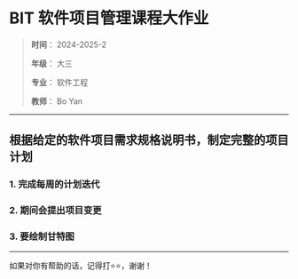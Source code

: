 # BIT 软件项目管理课程大作业
> **时间**： 2024-2025-2
> 
> **年级**： 大三
> 
> **专业**： 软件工程
> 
> **教师**： Bo Yan
---
## 根据给定的软件项目需求规格说明书，制定完整的项目计划
### 1. 完成每周的计划迭代
### 2. 期间会提出项目变更
### 3. 要绘制甘特图
---
如果对你有帮助的话，记得打⭐⭐，谢谢！
